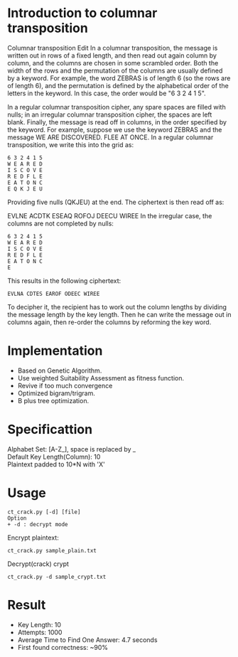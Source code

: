 # Introduction to columnar transposition
Columnar transposition Edit
In a columnar transposition, the message is written out in rows of a fixed length, and then read out again column by column, and the columns are chosen in some scrambled order. Both the width of the rows and the permutation of the columns are usually defined by a keyword. For example, the word ZEBRAS is of length 6 (so the rows are of length 6), and the permutation is defined by the alphabetical order of the letters in the keyword. In this case, the order would be "6 3 2 4 1 5".

In a regular columnar transposition cipher, any spare spaces are filled with nulls; in an irregular columnar transposition cipher, the spaces are left blank. Finally, the message is read off in columns, in the order specified by the keyword. For example, suppose we use the keyword ZEBRAS and the message WE ARE DISCOVERED. FLEE AT ONCE. In a regular columnar transposition, we write this into the grid as:
```
6 3 2 4 1 5
W E A R E D 
I S C O V E 
R E D F L E 
E A T O N C 
E Q K J E U 
```
Providing five nulls (QKJEU) at the end. The ciphertext is then read off as:

EVLNE ACDTK ESEAQ ROFOJ DEECU WIREE
In the irregular case, the columns are not completed by nulls:
```
6 3 2 4 1 5
W E A R E D 
I S C O V E 
R E D F L E 
E A T O N C 
E 
```
This results in the following ciphertext:
```
EVLNA CDTES EAROF ODEEC WIREE
```
To decipher it, the recipient has to work out the column lengths by dividing the message length by the key length. Then he can write the message out in columns again, then re-order the columns by reforming the key word.

# Implementation
+ Based on Genetic Algorithm.
+ Use weighted Suitability Assessment as fitness function.
+ Revive if too much convergence 
+ Optimized bigram/trigram.
+ B plus tree optimization.

# Specificattion 
Alphabet Set: \[A-Z_\], space is replaced by _ </br>
Default Key Length(Column): 10 </br>
Plaintext padded to 10*N with 'X'</br>

# Usage
```
ct_crack.py [-d] [file]
Option
+ -d : decrypt mode
```
Encrypt plaintext:
```
ct_crack.py sample_plain.txt
```
Decrypt(crack) crypt
```
ct_crack.py -d sample_crypt.txt
```

# Result 
+ Key Length: 10
+ Attempts: 1000
+ Average Time to Find One Answer: 4.7 seconds
+ First found correctness: ~90%  
